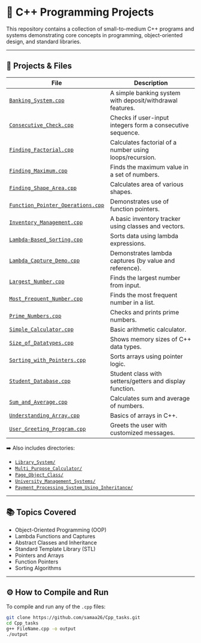 # 📘 C++ Programming Projects

This repository contains a collection of small-to-medium C++ programs and systems demonstrating core concepts in programming, object-oriented design, and standard libraries.

---

## 🔧 Projects & Files

| File | Description |
|------|-------------|
| [`Banking_System.cpp`](./Banking_System.cpp) | A simple banking system with deposit/withdrawal features. |
| [`Consecutive_Check.cpp`](./Consecutive_Check.cpp) | Checks if user-input integers form a consecutive sequence. |
| [`Finding_Factorial.cpp`](./Finding_Factorial.cpp) | Calculates factorial of a number using loops/recursion. |
| [`Finding_Maximum.cpp`](./Finding_Maximum.cpp) | Finds the maximum value in a set of numbers. |
| [`Finding_Shape_Area.cpp`](./Finding_Shape_Area.cpp) | Calculates area of various shapes. |
| [`Function_Pointer_Operations.cpp`](./Function_Pointer_Operations.cpp) | Demonstrates use of function pointers. |
| [`Inventory_Management.cpp`](./Inventory_Management.cpp) | A basic inventory tracker using classes and vectors. |
| [`Lambda-Based_Sorting.cpp`](./Lambda-Based_Sorting.cpp) | Sorts data using lambda expressions. |
| [`Lambda_Capture_Demo.cpp`](./Lambda_Capture_Demo.cpp) | Demonstrates lambda captures (by value and reference). |
| [`Largest_Number.cpp`](./Largest_Number.cpp) | Finds the largest number from input. |
| [`Most_Frequent_Number.cpp`](./Most_Frequent_Number.cpp) | Finds the most frequent number in a list. |
| [`Prime_Numbers.cpp`](./Prime_Numbers.cpp) | Checks and prints prime numbers. |
| [`Simple_Calculator.cpp`](./Simple_Calculator.cpp) | Basic arithmetic calculator. |
| [`Size_of_Datatypes.cpp`](./Size_of_Datatypes.cpp) | Shows memory sizes of C++ data types. |
| [`Sorting_with_Pointers.cpp`](./Sorting_with_Pointers.cpp) | Sorts arrays using pointer logic. |
| [`Student_Database.cpp`](./Student_Database.cpp) | Student class with setters/getters and display function. |
| [`Sum_and_Average.cpp`](./Sum_and_Average.cpp) | Calculates sum and average of numbers. |
| [`Understanding_Array.cpp`](./Understanding_Array.cpp) | Basics of arrays in C++. |
| [`User_Greeting_Program.cpp`](./User_Greeting_Program.cpp) | Greets the user with customized messages. |

➡️ Also includes directories:
- [`Library_System/`](./Library_System)
- [`Multi_Purpose_Calculator/`](./Multi_Purpose_Calculator)
- [`Page_Object_Class/`](./Page_Object_Class)
- [`University_Management_Systems/`](./University_Management_Systems)
- [`Payment_Processing_System_Using_Inheritance/`](./Payment_Processing_System_Using_Inheritance)

---
## 📚 Topics Covered

- Object-Oriented Programming (OOP)
- Lambda Functions and Captures
- Abstract Classes and Inheritance
- Standard Template Library (STL)
- Pointers and Arrays
- Function Pointers
- Sorting Algorithms

---
## ⚙️ How to Compile and Run

To compile and run any of the `.cpp` files:

```bash
git clone https://github.com/samaa26/Cpp_tasks.git
cd Cpp_tasks
g++ FileName.cpp -o output
./output
